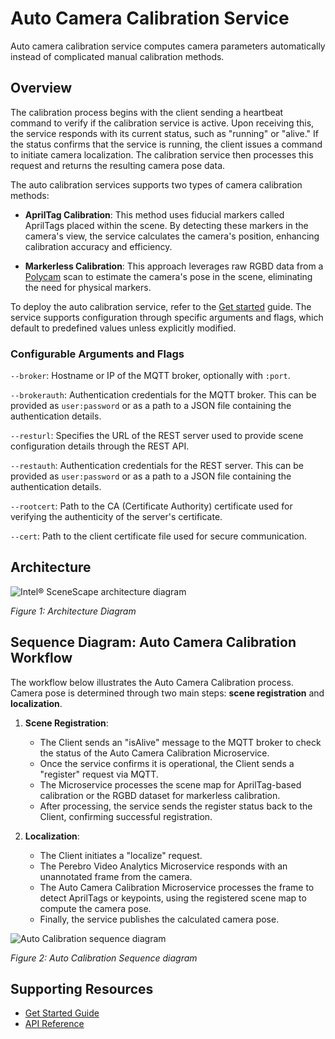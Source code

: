 # Auto Camera Calibration Service

Auto camera calibration service computes camera parameters automatically instead of complicated manual calibration methods.

## Overview
The calibration process begins with the client sending a heartbeat command to verify if the calibration service is active. Upon receiving this, the service responds with its current status, such as "running" or "alive." If the status confirms that the service is running, the client issues a command to initiate camera localization. The calibration service then processes this request and returns the resulting camera pose data.

The auto calibration services supports two types of camera calibration methods:

- **AprilTag Calibration**: This method uses fiducial markers called AprilTags placed within the scene. By detecting these markers in the camera's view, the service calculates the camera's position, enhancing calibration accuracy and efficiency.

- **Markerless Calibration**: This approach leverages raw RGBD data from a [Polycam](https://poly.cam/) scan to estimate the camera's pose in the scene, eliminating the need for physical markers.

To deploy the auto calibration service, refer to the [Get started](get-started.md) guide. The service supports configuration through specific arguments and flags, which default to predefined values unless explicitly modified.

### Configurable Arguments and Flags

`--broker`: Hostname or IP of the MQTT broker, optionally with `:port`.

`--brokerauth`: Authentication credentials for the MQTT broker. This can be provided as `user:password` or as a path to a JSON file containing the authentication details.

`--resturl`: Specifies the URL of the REST server used to provide scene configuration details through the REST API.

`--restauth`: Authentication credentials for the REST server. This can be provided as `user:password` or as a path to a JSON file containing the authentication details.

`--rootcert`: Path to the CA (Certificate Authority) certificate used for verifying the authenticity of the server's certificate.

`--cert`: Path to the client certificate file used for secure communication.


## Architecture
![Intel® SceneScape architecture diagram](images/architecture.png)

*Figure 1: Architecture Diagram*

## Sequence Diagram: Auto Camera Calibration Workflow

The workflow below illustrates the Auto Camera Calibration process. Camera pose is determined through two main steps: **scene registration** and **localization**.

1. **Scene Registration**:
    - The Client sends an "isAlive" message to the MQTT broker to check the status of the Auto Camera Calibration Microservice.
    - Once the service confirms it is operational, the Client sends a "register" request via MQTT.
    - The Microservice processes the scene map for AprilTag-based calibration or the RGBD dataset for markerless calibration.
    - After processing, the service sends the register status back to the Client, confirming successful registration.

2. **Localization**:
    - The Client initiates a "localize" request.
    - The Perebro Video Analytics Microservice responds with an unannotated frame from the camera.
    - The Auto Camera Calibration Microservice processes the frame to detect AprilTags or keypoints, using the registered scene map to compute the camera pose.
    - Finally, the service publishes the calculated camera pose.

![Auto Calibration sequence diagram](images/auto-calibration-sequence-diagram.png)

*Figure 2: Auto Calibration Sequence diagram*

## Supporting Resources

- [Get Started Guide](get-started.md)
- [API Reference](api-reference.md)
